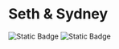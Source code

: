 # Seth & Sydney

![Static Badge](https://img.shields.io/badge/engaged-passing-green)
![Static Badge](https://img.shields.io/badge/married-not_yet-red)
